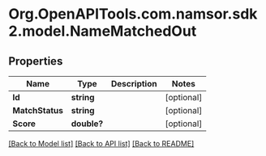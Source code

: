 # Org.OpenAPITools.com.namsor.sdk2.model.NameMatchedOut
## Properties

Name | Type | Description | Notes
------------ | ------------- | ------------- | -------------
**Id** | **string** |  | [optional] 
**MatchStatus** | **string** |  | [optional] 
**Score** | **double?** |  | [optional] 

[[Back to Model list]](../README.md#documentation-for-models) [[Back to API list]](../README.md#documentation-for-api-endpoints) [[Back to README]](../README.md)

